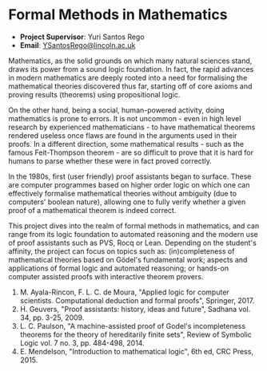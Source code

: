 # Formal Methods in Mathematics

- **Project Supervisor**: Yuri Santos Rego
- **Email**: YSantosRego@lincoln.ac.uk

Mathematics, as the solid grounds on which many natural sciences stand, draws its power from a sound logic foundation. In fact, the rapid advances in modern mathematics are deeply rooted into a need for formalising the mathematical theories discovered thus far, starting off of core axioms and proving results (theorems) using propositional logic.

On the other hand, being a social, human-powered activity, doing mathematics is prone to errors. It is not uncommon - even in high level research by experienced mathematicians - to have mathematical theorems rendered useless once flaws are found in the arguments used in their proofs. In a different direction, some mathematical results - such as the famous Feit-Thompson theorem - are so difficult to prove that it is hard for humans to parse whether these were in fact proved correctly.

In the 1980s, first (user friendly) proof assistants began to surface. These are computer programmes based on higher order logic on which one can effectively formalise mathematical theories without ambiguity (due to computers' boolean nature), allowing one to fully verify whether a given proof of a mathematical theorem is indeed correct.

This project dives into the realm of formal methods in mathematics, and can range from its logic foundation to automated reasoning and the modern use of proof assistants such as PVS, Rocq or Lean. Depending on the student's affinity, the project can focus on topics such as: (in)completeness of mathematical theories based on Gödel's fundamental work; aspects and applications of formal logic and automated reasoning; or hands-on computer assisted proofs with interactive theorem provers.

1. M. Ayala-Rincon, F. L. C. de Moura, "Applied logic for computer scientists. Computational deduction and formal proofs", Springer, 2017.
2. H. Geuvers, "Proof assistants: history, ideas and future", Sadhana vol. 34, pp. 3-25, 2009.
3. L. C. Paulson, "A machine-assisted proof of Godel's incompleteness theorems for the theory of hereditarily finite sets", Review of Symbolic Logic vol. 7 no. 3, pp. 484-498, 2014.
4. E. Mendelson, "Introduction to mathematical logic", 6th ed, CRC Press, 2015.
